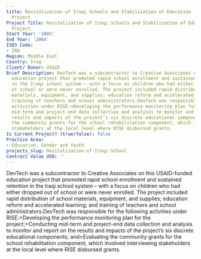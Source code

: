 ```yaml
---
title: Revitalization of Iraqi Schools and Stabilization of Education (RISE)
  Project
Project Title: Revitalization of Iraqi Schools and Stabilization of Education (RISE)
  Project
Start Year: '2003'
End Year: '2004'
ISO3 Code:
- IRQ
Region: Middle East
Country: Iraq
Client/ Donor: USAID
Brief Description: DevTech was a subcontractor to Creative Associates on this USAID-funded
  education project that promoted rapid school enrollment and sustained retention
  in the Iraqi school system – with a focus on children who had either dropped out
  of school or were never enrolled. The project included rapid distribution of school
  materials, equipment, and supplies; education reform and accelerated learning; and
  training of teachers and school administrators.DevTech was responsible for the following
  activities under RISE:>Developing the performance monitoring plan for the project;>Conducting
  mid-term and project-end data collection and analysis to monitor and report on the
  results and impacts of the project’s six discrete educational components; and>Evaluating
  the community grants for the school rehabilitation component, which involved interviewing
  stakeholders at the local level where RISE disbursed grants.
Is Current Project? (true/false): false
Practice Area:
- Education, Gender and Youth
projects_slug: Revitalization-of-Iraqi-School
Contract Value USD: ''
---
```


DevTech was a subcontractor to Creative Associates on this USAID-funded education project that promoted rapid school enrollment and sustained retention in the Iraqi school system – with a focus on children who had either dropped out of school or were never enrolled. The project included rapid distribution of school materials, equipment, and supplies; education reform and accelerated learning; and training of teachers and school administrators.DevTech was responsible for the following activities under RISE:>Developing the performance monitoring plan for the project;>Conducting mid-term and project-end data collection and analysis to monitor and report on the results and impacts of the project’s six discrete educational components; and>Evaluating the community grants for the school rehabilitation component, which involved interviewing stakeholders at the local level where RISE disbursed grants.